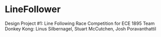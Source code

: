 # LineFollower
Design Project #1:  Line Following Race Competition for ECE 1895
Team Donkey Kong: Linus Silbernagel, Stuart McCutchen, Josh Poravanthattil
